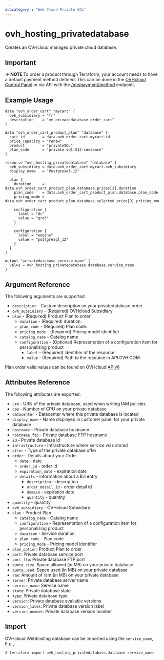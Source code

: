 ```yaml
---
subcategory : "Web Cloud Private SQL"
---
```


# ovh_hosting_privatedatabase

Creates an OVHcloud managed private cloud database.

## Important

-> __NOTE__ To order a product through Terraform, your account needs to have a default payment method defined. This can be done in the [OVHcloud Control Panel](https://www.ovh.com/manager/#/dedicated/billing/payment/method) or via API with the [/me/payment/method](https://api.ovh.com/console/#/me/payment/method~GET) endpoint.

## Example Usage

```hcl
data "ovh_order_cart" "mycart" {
  ovh_subsidiary = "fr"
  description    = "my privatedatabase order cart"
}

data "ovh_order_cart_product_plan" "database" {
  cart_id        = data.ovh_order_cart.mycart.id
  price_capacity = "renew"
  product        = "privateSQL"
  plan_code      = "private-sql-512-instance"
}

resource "ovh_hosting_privatedatabase" "database" {
  ovh_subsidiary = data.ovh_order_cart.mycart.ovh_subsidiary
  display_name   = "Postgresql-12"

  plan {
    duration     = data.ovh_order_cart_product_plan.database.prices[3].duration
    plan_code    = data.ovh_order_cart_product_plan.database.plan_code
    pricing_mode = data.ovh_order_cart_product_plan.database.selected_price[0].pricing_mode

    configuration {
      label = "dc"
      value = "gra3"
    }

    configuration {
      label = "engine"
      value = "postgresql_12"
    }
  }
}

output "privatedatabase_service_name" {
  value = ovh_hosting_privatedatabase.database.service_name
}
```

## Argument Reference

The following arguments are supported:

* `description` - Custom description on your privatedatabase order.
* `ovh_subsidiary` - (Required) OVHcloud Subsidiary
* `plan` - (Required) Product Plan to order
  * `duration` - (Required) duration.
  * `plan_code` - (Required) Plan code.
  * `pricing_mode` - (Required) Pricing model identifier
  * `catalog_name` - Catalog name
  * `configuration` - (Optional) Representation of a configuration item for personalizing product
    * `label` - (Required) Identifier of the resource
    * `value` - (Required) Path to the resource in API.OVH.COM

Plan order valid values can be found on OVHcloud [APIv6](https://api.ovh.com/console/#/hosting/privateDatabase/availableOrderCapacities~GET)

## Attributes Reference

The following attributes are exported:

* `urn` - URN of the private database, used when writing IAM policies
* `cpu` - Number of CPU on your private database
* `datacenter` - Datacenter where this private database is located
* `display_name` - Name displayed in customer panel for your private database
* `hostname` - Private database hostname
* `hostname_ftp` - Private database FTP hostname
* `id` - Private database id
* `infrastructure` - Infrastructure where service was stored
* `offer` - Type of the private database offer
* `order` - Details about your Order
  * `date` - date
  * `order_id` - order id
  * `expiration_date` - expiration date
  * `details` - Information about a Bill entry
    * `description` - description
    * `order_detail_id` - order detail id
    * `domain` - expiration date
    * `quantity` - quantity
* `quantity` - quantity
* `ovh_subsidiary` - OVHcloud Subsidiary
* `plan` - Product Plan
  * `catalog_name` - Catalog name
  * `configuration` - Representation of a configuration item for personalizing product
  * `duration` - Service duration
  * `plan_code` - Plan code
  * `pricing_mode` - Pricing model identifier
* `plan_option`: Product Plan to order
* `port`: Private database service port
* `port_ftp`: Private database FTP port
* `quota_size`: Space allowed (in MB) on your private database
* `quota_used`: Sapce used (in MB) on your private database
* `ram`: Amount of ram (in MB) on your private database
* `server`: Private database server name
* `service_name`: Service name
* `state`: Private database state
* `type`: Private database type
* `version`: Private database available versions
* `version_label`: Private database version label
* `version_number`: Private database version number

## Import

OVHcloud Webhosting database can be imported using the `service_name`, E.g.,

```
$ terraform import ovh_hosting_privatedatabase.database service_name
```
